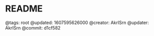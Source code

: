# README

@tags: root
@updated: 1607595626000
@creator: AkrISrn
@updater: AkrISrn
@commit: d1cf582


